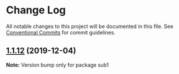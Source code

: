 # Change Log

All notable changes to this project will be documented in this file.
See [Conventional Commits](https://conventionalcommits.org) for commit guidelines.

## [1.1.12](https://github.com/stringbeans/release-test/compare/v1.1.11...v1.1.12) (2019-12-04)

**Note:** Version bump only for package sub1
